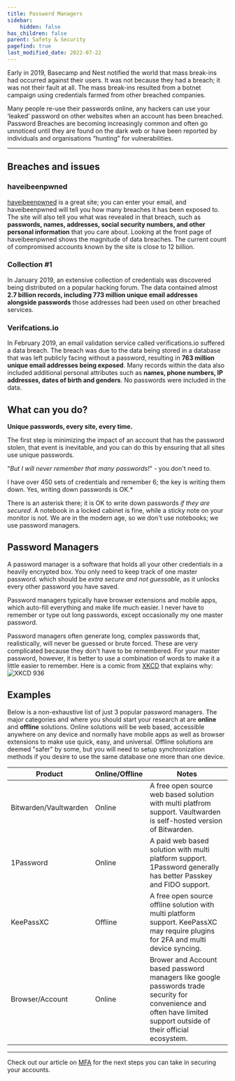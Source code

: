 ```yaml
---
title: Password Managers
sidebar:
    hidden: false
has_children: false
parent: Safety & Security
pagefind: true
last_modified_date: 2022-07-22
---
```




Early in 2019, Basecamp and Nest notified the world that mass break-ins had occurred against their users. It was not because they had a breach; it was not their fault at all. The mass break-ins resulted from a botnet campaign using credentials farmed from other breached companies.

Many people re-use their passwords online, any hackers can use your ‘leaked’ password on other websites when an account has been breached. Password Breaches are becoming increasingly common and often go unnoticed until they are found on the dark web or have been reported by individuals and organisations “hunting” for vulnerabilities.



---
## Breaches and issues
### haveibeenpwned
[haveibeenpwned](https://haveibeenpwned.com/) is a great site; you can enter your email, and haveibeenpwned will tell you how many breaches it has been exposed to. The site will also tell you what was revealed in that breach, such as **passwords, names, addresses, social security numbers, and other personal information** that you care about. Looking at the front page of haveibeenpwned shows the magnitude of data breaches. The current count of compromised accounts known by the site is close to 12 billion.

### Collection #1
In January 2019, an extensive collection of credentials was discovered being distributed on a popular hacking forum. The data contained almost **2.7 billion records, including 773 million unique email addresses alongside passwords** those addresses had been used on other breached services.

### Verifcations.io
In February 2019, an email validation service called verifications.io suffered a data breach. The breach was due to the data being stored in a database that was left publicly facing without a password, resulting in **763 million unique email addresses being exposed**. Many records within the data also included additional personal attributes such as **names, phone numbers, IP addresses, dates of birth and genders**. No passwords were included in the data. 

## What can you do?
**Unique passwords, every site, every time.**

The first step is minimizing the impact of an account that has the password stolen, that event is inevitable, and you can do this by ensuring that all sites use unique passwords.

“*But I will never remember that many passwords!*" - you don't need to.

I have over 450 sets of credentials and remember 6; the key is writing them down. Yes, writing down passwords is OK.\*

There is an asterisk there; it is OK to write down passwords *if they are secured*. A notebook in a locked cabinet is fine, while a sticky note on your monitor is not. We are in the modern age, so we don't use notebooks; we use password managers.

## Password Managers
A password manager is a software that holds all your other credentials in a heavily encrypted box. You only need to keep track of one master password. which should be *extra secure and not guessable*, as it unlocks every other password you have saved.

Password managers typically have browser extensions and mobile apps, which auto-fill everything and make life much easier. I never have to remember or type out long passwords, except occasionally my one master password.

Password managers often generate long, complex passwords that, realistically, will never be guessed or brute forced. These are very complicated because they don't have to be remembered. For your master password, however, it is better to use a combination of words to make it a little easier to remember. Here is a comic from [XKCD](https://xkcd.com/) that explains why:
![[XKCD 936](https://xkcd.com/936/)](https://imgs.xkcd.com/comics/password_strength.png)

## Examples
Below is a non-exhaustive list of just 3 popular password managers. The major categories and where you should start your research at are **online** and **offline** solutions. Online solutions will be web based, accessible anywhere on any device and normally have mobile apps as well as browser extensions to make use quick, easy, and universal. Offline solutions are deemed "safer" by some, but you will need to setup synchronization methods if you desire to use the same database one more than one device.

| Product | Online/Offline | Notes |
| --- | --- | --- |
| Bitwarden/Vaultwarden | Online | A free open source web based solution with multi platfrom support. Vaultwarden is self-hosted version of Bitwarden.
| 1Password | Online | A paid web based solution with multi platform support. 1Password generally has better Passkey and FIDO support. |
| KeePassXC | Offline | A free open source offline solution with multi platform support. KeePassXC may require plugins for 2FA and multi device syncing.
| Browser/Account | Online | Brower and Account based password managers like google passwords trade security for convenience and often have limited support outside of their official ecosystem. |
---

Check out our article on [MFA](/safety-security/mfa) for the next steps you can take in securing your accounts.
